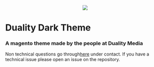 <div style="text-align:center"><img src="https://puu.sh/vaHDD/0886623e91.jpg"></img></div>
<h1>Duality Dark Theme</h1>
<h3>A magento theme made by the people at Duality Media</h3>
Non technical questions go through<a href="dualitymedia.co.uk" action="_blank">here</a>
under contact. If you have a technical issue please open an issue on the repository.


